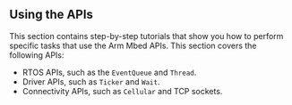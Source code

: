 ## Using the APIs

This section contains step-by-step tutorials that show you how to perform specific tasks that use the Arm Mbed APIs. This section covers the following APIs:

- RTOS APIs, such as the `EventQueue` and `Thread`.
- Driver APIs, such as `Ticker` and `Wait`.
- Connectivity APIs, such as `Cellular` and TCP sockets.

